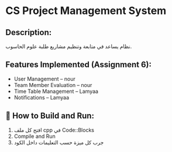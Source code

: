 # CS Project Management System

##  Description:
نظام يساعد في متابعة وتنظيم مشاريع طلبة علوم الحاسوب.

##  Features Implemented (Assignment 6):
-  User Management – nour
-  Team Member Evaluation – nour
-  Time Table Management – Lamyaa
-  Notifications – Lamyaa

## 🚀 How to Build and Run:
1. افتح كل ملف cpp في Code::Blocks
2. Compile and Run
3. جرب كل ميزة حسب التعليمات داخل الكود
